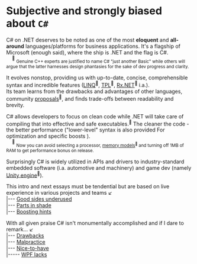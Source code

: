 # Subjective and strongly biased about `C#`

C# on .NET deserves to be noted as one of the most **eloquent** and **all-around** languages/platforms for business applications. It's a flagship of Microsoft (enough said), where the ship is .NET and the flag is C#.\
&nbsp;&nbsp;&nbsp;&nbsp;<sup>🙋</sup>&nbsp;<sub>Genuine C++ experts are justified to name C# "just another Basic" while others will argue that the latter harnesses design phantasies for the sake of dev progress and clarity.</sub>

It evolves nonstop, providing us with up-to-date, concise, comprehensible syntax and incredible features ([LINQ](https://stackoverflow.com/questions/2321724/where-can-i-get-a-good-concise-linq-cheatsheet)<sup>🔗</sup>, [TPL](https://docs.microsoft.com/en-us/dotnet/standard/parallel-programming/task-parallel-library-tpl)<sup>🔗</sup>, [Rx.NET](https://github.com/dotnet/reactive)<sup>🔗</sup> i.a.).\
Its team learns from the drawbacks and advantages of other languages, community [proposals](https://github.com/dotnet/csharplang/tree/main/proposals)<sup>🔗</sup>, and finds trade-offs between readability and brevity.
 
C# allows developers to focus on clean code while .NET will take care of compiling that into effective and safe executables.<sup>💾</sup>  The cleaner the code - the better performance ("lower-level" syntax is also provided For optimization and specific boosts ).\
&nbsp;&nbsp;&nbsp;&nbsp;<sup>💾</sup> <sub>Now you can avoid selecting a processor, [memory models](https://devblogs.microsoft.com/oldnewthing/20200728-00/?p=104012)<sup>🔗</sup> and turning off 1MB of RAM to get performance bonus on release.</sub>

Surprisingly C# is widely utilized in APIs and drivers to industry-standard embedded software (i.a. automotive and machinery) and game dev (namely [Unity engine](https://unity.com/solutions/programming)<sup>🔗</sup>).

This intro and next essays must be tendential but are based on live experience in various projects and teams ↙️\
|--- [Good sides underused](README+/b.deduced/cs-underused_sides.md)\
|--- [Parts in shade](README+/b.deduced/cs-shadow_parts.md)\
|--- [Boosting hints](README+/cs-hints.md)

With all given praise C# isn't monumentally accomplished and if I dare to remark...&nbsp;↙️\
|--- [Drawbacks](README+/cs-drawbacks.md)\
|--- [Malpractice](README+/cs-malpractice.md)\
|--- [Nice-to-have](README+/cs-lacks.md)\
|----- [WPF lacks](README+/wpf/README+/wpf-drawbacks.md)
